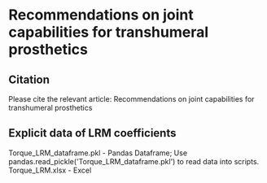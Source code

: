 # Recommendations on joint capabilities for transhumeral prosthetics
## Citation
Please cite the relevant article: Recommendations on joint capabilities for transhumeral prosthetics
## Explicit data of LRM coefficients 
Torque_LRM_dataframe.pkl - Pandas Dataframe; Use pandas.read_pickle('Torque_LRM_dataframe.pkl') to read data into scripts. <br>
Torque_LRM.xlsx - Excel <br>
